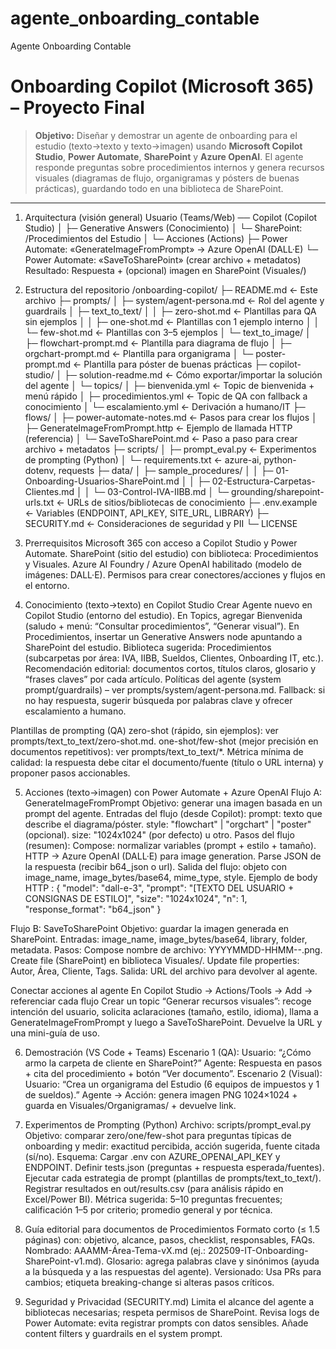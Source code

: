 # agente_onboarding_contable
Agente Onboarding Contable
# Onboarding Copilot (Microsoft 365) – Proyecto Final

> **Objetivo:** Diseñar y demostrar un agente de onboarding para el estudio (texto→texto y texto→imagen) usando **Microsoft Copilot Studio**, **Power Automate**, **SharePoint** y **Azure OpenAI**. El agente responde preguntas sobre procedimientos internos y genera recursos visuales (diagramas de flujo, organigramas y pósters de buenas prácticas), guardando todo en una biblioteca de SharePoint.

---

1) Arquitectura (visión general)
Usuario (Teams/Web) ── Copilot (Copilot Studio)
                            │
                            ├─ Generative Answers (Conocimiento)
                            │     └─ SharePoint: /Procedimientos del Estudio
                            │
                            └─ Acciones (Actions)
                                  ├─ Power Automate: «GenerateImageFromPrompt» → Azure OpenAI (DALL·E)
                                  └─ Power Automate: «SaveToSharePoint» (crear archivo + metadatos)
Resultado: Respuesta + (opcional) imagen en SharePoint (Visuales/)
2) Estructura del repositorio
/onboarding-copilot/
├─ README.md                          ← Este archivo
├─ prompts/
│  ├─ system/agent-persona.md         ← Rol del agente y guardrails
│  ├─ text_to_text/
│  │  ├─ zero-shot.md                 ← Plantillas para QA sin ejemplos
│  │  ├─ one-shot.md                  ← Plantillas con 1 ejemplo interno
│  │  └─ few-shot.md                  ← Plantillas con 3–5 ejemplos
│  └─ text_to_image/
│     ├─ flowchart-prompt.md          ← Plantilla para diagrama de flujo
│     ├─ orgchart-prompt.md           ← Plantilla para organigrama
│     └─ poster-prompt.md             ← Plantilla para póster de buenas prácticas
├─ copilot-studio/
│  ├─ solution-readme.md              ← Cómo exportar/importar la solución del agente
│  └─ topics/
│     ├─ bienvenida.yml               ← Topic de bienvenida + menú rápido
│     ├─ procedimientos.yml           ← Topic de QA con fallback a conocimiento
│     └─ escalamiento.yml             ← Derivación a humano/IT
├─ flows/
│  ├─ power-automate-notes.md         ← Pasos para crear los flujos
│  ├─ GenerateImageFromPrompt.http    ← Ejemplo de llamada HTTP (referencia)
│  └─ SaveToSharePoint.md             ← Paso a paso para crear archivo + metadatos
├─ scripts/
│  ├─ prompt_eval.py                  ← Experimentos de prompting (Python)
│  └─ requirements.txt                ← azure-ai, python-dotenv, requests
├─ data/
│  ├─ sample_procedures/
│  │  ├─ 01-Onboarding-Usuarios-SharePoint.md
│  │  ├─ 02-Estructura-Carpetas-Clientes.md
│  │  └─ 03-Control-IVA-IIBB.md
│  └─ grounding/sharepoint-urls.txt   ← URLs de sitios/bibliotecas de conocimiento
├─ .env.example                       ← Variables (ENDPOINT, API_KEY, SITE_URL, LIBRARY)
├─ SECURITY.md                        ← Consideraciones de seguridad y PII
└─ LICENSE

3) Prerrequisitos
Microsoft 365 con acceso a Copilot Studio y Power Automate.
SharePoint (sitio del estudio) con biblioteca: Procedimientos y Visuales.
Azure AI Foundry / Azure OpenAI habilitado (modelo de imágenes: DALL·E).
Permisos para crear conectores/acciones y flujos en el entorno.

4) Conocimiento (texto→texto) en Copilot Studio
Crear Agente nuevo en Copilot Studio (entorno del estudio).
En Topics, agregar Bienvenida (saludo + menú: “Consultar procedimientos”, “Generar visual”).
En Procedimientos, insertar un Generative Answers node apuntando a SharePoint del estudio.
Biblioteca sugerida: Procedimientos (subcarpetas por área: IVA, IIBB, Sueldos, Clientes, Onboarding IT, etc.).
Recomendación editorial: documentos cortos, títulos claros, glosario y “frases claves” por cada artículo.
Políticas del agente (system prompt/guardrails) – ver prompts/system/agent-persona.md.
Fallback: si no hay respuesta, sugerir búsqueda por palabras clave y ofrecer escalamiento a humano.

Plantillas de prompting (QA)
zero-shot (rápido, sin ejemplos): ver prompts/text_to_text/zero-shot.md.
one-shot/few-shot (mejor precisión en documentos repetitivos): ver prompts/text_to_text/*.
Métrica mínima de calidad: la respuesta debe citar el documento/fuente (título o URL interna) y proponer pasos accionables.

5) Acciones (texto→imagen) con Power Automate + Azure OpenAI
Flujo A: GenerateImageFromPrompt
Objetivo: generar una imagen basada en un prompt del agente.
Entradas del flujo (desde Copilot):
prompt: texto que describe el diagrama/póster.
style: "flowchart" | "orgchart" | "poster" (opcional).
size: "1024x1024" (por defecto) u otro.
Pasos del flujo (resumen):
Compose: normalizar variables (prompt + estilo + tamaño).
HTTP → Azure OpenAI (DALL·E) para image generation.
Parse JSON de la respuesta (recibir b64_json o url).
Salida del flujo: objeto con image_name, image_bytes/base64, mime_type, style.
Ejemplo de body HTTP :
{
  "model": "dall-e-3",
  "prompt": "[TEXTO DEL USUARIO + CONSIGNAS DE ESTILO]",
  "size": "1024x1024",
  "n": 1,
  "response_format": "b64_json"
}

Flujo B: SaveToSharePoint
Objetivo: guardar la imagen generada en SharePoint.
Entradas: image_name, image_bytes/base64, library, folder, metadata.
Pasos:
Compose nombre de archivo: YYYYMMDD-HHMM-<tipo>-<slug>.png.
Create file (SharePoint) en biblioteca Visuales/.
Update file properties: Autor, Área, Cliente, Tags.
Salida: URL del archivo para devolver al agente.

Conectar acciones al agente
En Copilot Studio → Actions/Tools → Add → referenciar cada flujo
Crear un topic “Generar recursos visuales”: recoge intención del usuario, solicita aclaraciones (tamaño, estilo, idioma), llama a GenerateImageFromPrompt y luego a SaveToSharePoint. Devuelve la URL y una mini-guía de uso.

6) Demostración (VS Code + Teams)
Escenario 1 (QA):
Usuario: “¿Cómo armo la carpeta de cliente en SharePoint?”
Agente: Respuesta en pasos + cita del procedimiento + botón “Ver documento”.
Escenario 2 (Visual):
Usuario: “Crea un organigrama del Estudio (6 equipos de impuestos y 1 de sueldos).”
Agente → Acción: genera imagen PNG 1024×1024 + guarda en Visuales/Organigramas/ + devuelve link.

7) Experimentos de Prompting (Python)
Archivo: scripts/prompt_eval.py
Objetivo: comparar zero/one/few-shot para preguntas típicas de onboarding y medir: exactitud percibida, acción sugerida, fuente citada (sí/no).
Esquema:
Cargar .env con AZURE_OPENAI_API_KEY y ENDPOINT.
Definir tests.json (preguntas + respuesta esperada/fuentes).
Ejecutar cada estrategia de prompt (plantillas de prompts/text_to_text/).
Registrar resultados en out/results.csv (para análisis rápido en Excel/Power BI).
Métrica sugerida: 5–10 preguntas frecuentes; calificación 1–5 por criterio; promedio general y por técnica.

8) Guía editorial para documentos de Procedimientos
Formato corto (≤ 1.5 páginas) con: objetivo, alcance, pasos, checklist, responsables, FAQs.
Nombrado: AAAMM-Área-Tema-vX.md (ej.: 202509-IT-Onboarding-SharePoint-v1.md).
Glosario: agrega palabras clave y sinónimos (ayuda a la búsqueda y a las respuestas del agente).
Versionado: Usa PRs para cambios; etiqueta breaking-change si alteras pasos críticos.

9) Seguridad y Privacidad (SECURITY.md)
Limita el alcance del agente a bibliotecas necesarias; respeta permisos de SharePoint.
Revisa logs de Power Automate: evita registrar prompts con datos sensibles.
Añade content filters y guardrails en el system prompt.


